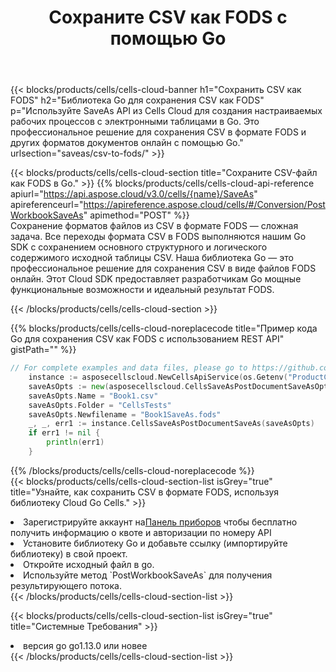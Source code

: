 ﻿---
title:  Сохраните CSV как FODS с помощью Go
description:  Использование Aspose.Cells Cloud SDK для Go для сохранения файла формата CSV как файла формата FODS.
kwords: Excel, Save CSV as FODS, REST, Go
howto: How to save CSV as FODS using Aspose.Cells Cloud Go library.
---
{{< blocks/products/cells/cells-cloud-banner h1="Сохранить CSV как FODS" h2="Библиотека Go для сохранения CSV как FODS" p="Используйте SaveAs API из Cells Cloud для создания настраиваемых рабочих процессов с электронными таблицами в Go. Это профессиональное решение для сохранения CSV в формате FODS и других форматов документов онлайн с помощью Go." urlsection="saveas/csv-to-fods/" >}}

{{< blocks/products/cells/cells-cloud-section title="Сохраните CSV-файл как FODS в Go." >}}
{{% blocks/products/cells/cells-cloud-api-reference apiurl="https://api.aspose.cloud/v3.0/cells/{name}/SaveAs" apireferenceurl="https://apireference.aspose.cloud/cells/#/Conversion/PostWorkbookSaveAs" apimethod="POST" %}}
<br/>
Сохранение форматов файлов из CSV в формате FODS — сложная задача. Все переходы формата CSV в FODS выполняются нашим Go SDK с сохранением основного структурного и логического содержимого исходной таблицы CSV. Наша библиотека Go — это профессиональное решение для сохранения CSV в виде файлов FODS онлайн. Этот Cloud SDK предоставляет разработчикам Go мощные функциональные возможности и идеальный результат FODS.

{{< /blocks/products/cells/cells-cloud-section >}}

{{% blocks/products/cells/cells-cloud-noreplacecode title="Пример кода Go для сохранения CSV как FODS с использованием REST API" gistPath="" %}}
  
```go
// For complete examples and data files, please go to https://github.com/aspose-cells-cloud/aspose-cells-cloud-go/
    instance := asposecellscloud.NewCellsApiService(os.Getenv("ProductClientId"), os.Getenv("ProductClientSecret"))
    saveAsOpts := new(asposecellscloud.CellsSaveAsPostDocumentSaveAsOpts)
    saveAsOpts.Name = "Book1.csv"
    saveAsOpts.Folder = "CellsTests"
    saveAsOpts.Newfilename = "Book1SaveAs.fods"
    _, _, err1 := instance.CellsSaveAsPostDocumentSaveAs(saveAsOpts)
    if err1 != nil {
	    println(err1)
    }
```
  
{{% /blocks/products/cells/cells-cloud-noreplacecode %}}
<br/>
{{< blocks/products/cells/cells-cloud-section-list isGrey="true" title="Узнайте, как сохранить CSV в формате FODS, используя библиотеку Cloud Go Cells." >}}
<li> Зарегистрируйте аккаунт на<a href="https://dashboard.aspose.cloud/">Панель приборов</a> чтобы бесплатно получить информацию о квоте и авторизации по номеру API</li>
<li>Установите библиотеку Go и добавьте ссылку (импортируйте библиотеку) в свой проект.</li>
<li>Откройте исходный файл в go.</li>
<li>Используйте метод `PostWorkbookSaveAs` для получения результирующего потока.</li>
{{< /blocks/products/cells/cells-cloud-section-list >}}

{{< blocks/products/cells/cells-cloud-section-list isGrey="true" title="Системные Требования" >}}
<li>версия go go1.13.0 или новее</li>
{{< /blocks/products/cells/cells-cloud-section-list >}}
